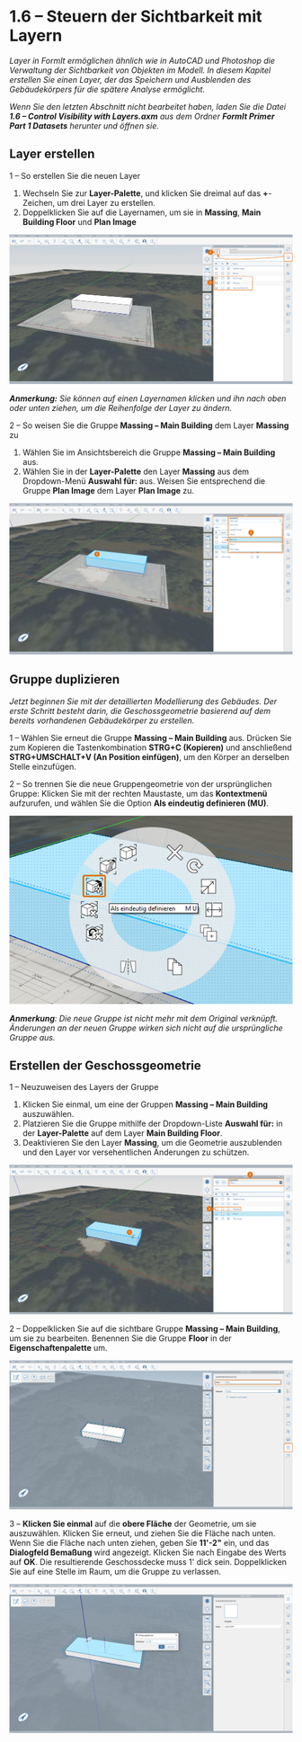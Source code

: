 # 1.6 – Steuern der Sichtbarkeit mit Layern

_Layer in FormIt ermöglichen ähnlich wie in AutoCAD und Photoshop die Verwaltung der Sichtbarkeit von Objekten im Modell. In diesem Kapitel erstellen Sie einen Layer, der das Speichern und Ausblenden des Gebäudekörpers für die spätere Analyse ermöglicht._

_Wenn Sie den letzten Abschnitt nicht bearbeitet haben, laden Sie die Datei_ _**1.6 – Control Visibility with Layers.axm**_ _aus dem Ordner_ _**FormIt Primer Part 1 Datasets** herunter und öffnen sie._

## **Layer erstellen**

1 – So erstellen Sie die neuen Layer

1. Wechseln Sie zur **Layer-Palette**, und klicken Sie dreimal auf das **+**-Zeichen, um drei Layer zu erstellen.
2. Doppelklicken Sie auf die Layernamen, um sie in **Massing**, **Main Building Floor** und **Plan Image**

![](../../.gitbook/assets/0%20%2820%29.png)

_**Anmerkung:**_ _Sie können auf einen Layernamen klicken und ihn nach oben oder unten ziehen, um die Reihenfolge der Layer zu ändern._

2 – So weisen Sie die Gruppe **Massing – Main Building** dem Layer **Massing** zu

1. Wählen Sie im Ansichtsbereich die Gruppe **Massing – Main Building** aus.
2. Wählen Sie in der **Layer-Palette** den Layer **Massing** aus dem Dropdown-Menü **Auswahl für:** aus. Weisen Sie entsprechend die Gruppe **Plan Image** dem Layer **Plan Image** zu.

![](../../.gitbook/assets/1%20%2813%29.png)

## **Gruppe duplizieren**

_Jetzt beginnen Sie mit der detaillierten Modellierung des Gebäudes. Der erste Schritt besteht darin, die Geschossgeometrie basierend auf dem bereits vorhandenen Gebäudekörper zu erstellen._

1 – Wählen Sie erneut die Gruppe **Massing – Main Building** aus. Drücken Sie zum Kopieren die Tastenkombination **STRG+C \(Kopieren\)** und anschließend **STRG+UMSCHALT+V \(An Position einfügen\)**, um den Körper an derselben Stelle einzufügen.

2 – So trennen Sie die neue Gruppengeometrie von der ursprünglichen Gruppe: Klicken Sie mit der rechten Maustaste, um das **Kontextmenü** aufzurufen, und wählen Sie die Option **Als eindeutig definieren \(MU\)**.

![](../../.gitbook/assets/2%20%2818%29.png)

_**Anmerkung**: Die neue Gruppe ist nicht mehr mit dem Original verknüpft. Änderungen an der neuen Gruppe wirken sich nicht auf die ursprüngliche Gruppe aus._

## **Erstellen der Geschossgeometrie**

1 – Neuzuweisen des Layers der Gruppe

1. Klicken Sie einmal, um eine der Gruppen **Massing – Main Building** auszuwählen.
2. Platzieren Sie die Gruppe mithilfe der Dropdown-Liste **Auswahl für:** in der **Layer-Palette** auf dem Layer **Main Building Floor**.
3. Deaktivieren Sie den Layer **Massing**, um die Geometrie auszublenden und den Layer vor versehentlichen Änderungen zu schützen.

![](../../.gitbook/assets/3%20%2818%29.png)

2 – Doppelklicken Sie auf die sichtbare Gruppe **Massing – Main Building**, um sie zu bearbeiten. Benennen Sie die Gruppe **Floor** in der **Eigenschaftenpalette** um.

![](../../.gitbook/assets/4%20%2812%29.png)

3 – **Klicken Sie einmal** auf die **obere Fläche** der Geometrie, um sie auszuwählen. Klicken Sie erneut, und ziehen Sie die Fläche nach unten. Wenn Sie die Fläche nach unten ziehen, geben Sie **11'-2"** ein, und das **Dialogfeld Bemaßung** wird angezeigt. Klicken Sie nach Eingabe des Werts auf **OK**. Die resultierende Geschossdecke muss 1' dick sein. Doppelklicken Sie auf eine Stelle im Raum, um die Gruppe zu verlassen.

![](../../.gitbook/assets/5%20%2810%29.png)

